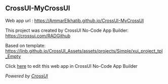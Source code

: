 ## CrossUI-MyCrossUI
Web app url : https://AmmarElkhatib.github.io/CrossUI-MyCrossUI

This project was created by CrossUI No-Code App Builder: https://crossui.com/RADGithub

Based on template: https://linb.github.io/CrossUI_Assets/assets/projects/Simple/xui_project_tpl_Empty

Click [here](https://crossui.com/RADGithub/#!from=github&owner=AmmarElkhatib&repo=CrossUI-MyCrossUI) to edit this web app in CrossUI No-Code App Builder

<i>Powered by [CrossUI](https://crossui.com)</i>
